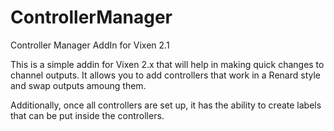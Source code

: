 # ControllerManager
Controller Manager AddIn for Vixen 2.1

This is a simple addin for Vixen 2.x that will help in making quick changes to channel outputs.  It allows you to add controllers that work in a Renard style and swap outputs amoung them.

Additionally, once all controllers are set up, it has the ability to create labels that can be put inside the controllers.
